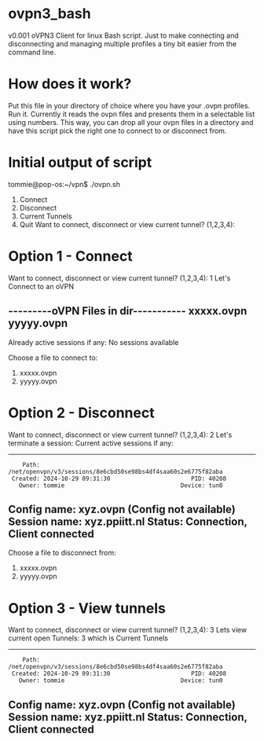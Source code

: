 # ovpn3_bash
v0.001
oVPN3 Client for linux Bash script. Just to make connecting and disconnecting and managing multiple profiles a tiny bit easier from the command line.

# How does it work?
Put this file in your directory of choice where you have your .ovpn profiles. Run it. Currently it reads the ovpn files and presents them in a selectable list using numbers. This way, you can drop all your ovpn files in a directory and have this script pick the right one to connect to or disconnect from.

# Initial output of script

tommie@pop-os:~/vpn$ ./ovpn.sh 
1) Connect
2) Disconnect
3) Current Tunnels
4) Quit
Want to connect, disconnect or view current tunnel? (1,2,3,4):

# Option 1 - Connect
Want to connect, disconnect or view current tunnel? (1,2,3,4): 1
Let's Connect to an oVPN

---------oVPN Files in dir-----------
xxxxx.ovpn  yyyyy.ovpn
-------------------------------------

Already active sessions if any:
No sessions available

Choose a file to connect to: 
1) xxxxx.ovpn
2) yyyyy.ovpn

# Option 2 - Disconnect
Want to connect, disconnect or view current tunnel? (1,2,3,4): 2
Let's terminate a session:
Current active sessions if any:

-----------------------------------------------------------------------------
        Path: /net/openvpn/v3/sessions/8e6cbd50se98bs4df4saa60s2e6775f82aba
     Created: 2024-10-29 09:31:30                       PID: 40208
       Owner: tommie                                 Device: tun0
 Config name: xyz.ovpn  (Config not available)
Session name: xyz.ppiitt.nl
      Status: Connection, Client connected
-----------------------------------------------------------------------------
Choose a file to disconnect from: 
1) xxxxx.ovpn
2) yyyyy.ovpn

# Option 3 - View tunnels
Want to connect, disconnect or view current tunnel? (1,2,3,4): 3
Lets view current open Tunnels: 3 which is Current Tunnels

-----------------------------------------------------------------------------
        Path: /net/openvpn/v3/sessions/8e6cbd50se98bs4df4saa60s2e6775f82aba
     Created: 2024-10-29 09:31:30                       PID: 40208
       Owner: tommie                                 Device: tun0
 Config name: xyz.ovpn  (Config not available)
Session name: xyz.ppiitt.nl
      Status: Connection, Client connected
-----------------------------------------------------------------------------

